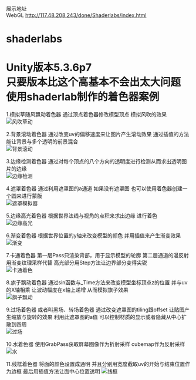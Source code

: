 展示地址  
WebGL
http://117.48.208.243/done/Shaderlabs/index.html
  
# shaderlabs  
Unity版本5.3.6p7  
只要版本比这个高基本不会出太大问题  
使用shaderlab制作的着色器案例  
=============================================================  
1.模拟草随风飘动着色器 通过顶点着色器修改模型顶点 模拟风吹的效果  
![风吹草动](https://github.com/ssssssilver/shaderlabs/blob/master/preview/1.grass.gif)

2.背景滚动着色器 通过改变uv的偏移速度来让图片产生滚动效果 通过插值的方法 能让背景与多个透明的前景混合  
![背景滚动](https://github.com/ssssssilver/shaderlabs/blob/master/preview/scroll.gif)

3.边缘检测着色器 通过对每个顶点的八个方向的透明度进行检测从而求出透明图片的边缘  
![边缘检测](https://github.com/ssssssilver/shaderlabs/blob/master/preview/edge.gif)

4.遮罩着色器 通过利用遮罩图的a通道 如果没有遮罩图 也可以使用着色器创建一个圆来进行蒙版  
![遮罩模拟器](https://github.com/ssssssilver/shaderlabs/blob/master/preview/mask.gif)

5.边缘高光着色器 根据世界法线与视角的点积来求出边缘 进行着色  
![边缘高光](https://github.com/ssssssilver/shaderlabs/blob/master/preview/specular.gif)

6.渐变着色器 根据世界位置的y轴来改变模型的颜色 并用插值来产生渐变效果  
![渐变](https://github.com/ssssssilver/shaderlabs/blob/master/preview/ychange.gif)

7.卡通着色器 第一层Pass只渲染背部，用于显示模型的轮廓 第二层通道的漫反射用渐变纹理采样代替 高光部分用Step方法让边界部分变得尖锐    
![卡通着色](https://github.com/ssssssilver/shaderlabs/blob/master/preview/cartoon.jpg)

8.旗子飘动着色器 通过sin函数与_Time方法来改变模型坐标顶点z的位置 并与uv的X轴相乘 让波动幅度在x轴上递增 从而模拟旗子效果  
![旗子飘动](https://github.com/ssssssilver/shaderlabs/blob/master/preview/flag.gif)

9.过场着色器 或者叫黑场、转场着色器 通过改变遮罩图的tiling跟offset 让贴图产生缩放与旋转的效果 利用此遮罩图的a值 可以控制材质的显示或者隐藏从中心扩散到四周  
![过场](https://github.com/ssssssilver/shaderlabs/blob/master/preview/maskfading.gif)

10.水着色器 使用GrabPass获取屏幕图像作为折射采样 cubemap作为反射采样  
![水](https://github.com/ssssssilver/shaderlabs/blob/master/preview/water.gif)

11.线框着色器 将面的颜色设置成通明 并且分别用宽度截取uv的开始与结束位置作为边框 最后用插值方法让面中心位置透明
![线框](https://github.com/ssssssilver/shaderlabs/blob/master/preview/line.gif)
